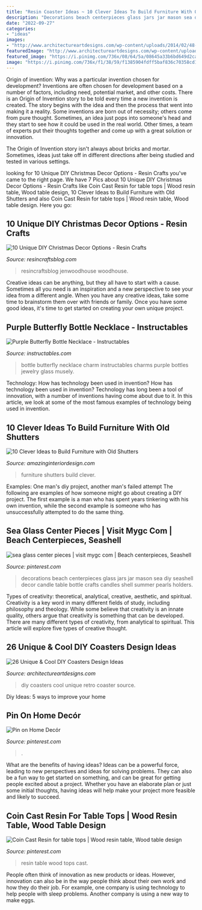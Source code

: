 ```yaml
---
title: "Resin Coaster Ideas ~ 10 Clever Ideas To Build Furniture With Old Shutters"
description: "Decorations beach centerpieces glass jars jar mason sea diy seashell decor candle table bottle crafts candles shell summer pearls holders"
date: "2022-09-27"
categories:
- "ideas"
images:
- "http://www.architectureartdesigns.com/wp-content/uploads/2014/02/48-630x840.jpg"
featuredImage: "http://www.architectureartdesigns.com/wp-content/uploads/2014/02/48-630x840.jpg"
featured_image: "https://i.pinimg.com/736x/08/64/5a/08645a33b6bd649d2caa0a95073e68ed--summer-centerpieces-glass-jars.jpg"
image: "https://i.pinimg.com/736x/f1/38/59/f1385904fdff5baf836c70358cd196bc.jpg"
---
```



Origin of invention: Why was a particular invention chosen for development?
Inventions are often chosen for development based on a number of factors, including need, potential market, and other costs. There is an Origin of Invention story to be told every time a new invention is created. The story begins with the idea and then the process that went into making it a reality. 
Some inventions are born out of necessity; others come from pure thought. Sometimes, an idea just pops into someone's head and they start to see how it could be used in the real world. Other times, a team of experts put their thoughts together and come up with a great solution or innovation. 

The Origin of Invention story isn't always about bricks and mortar. Sometimes, ideas just take off in different directions after being studied and tested in various settings.

	

		
looking for 10 Unique DIY Christmas Decor Options - Resin Crafts you've came to the right page. We have 7 Pics about 10 Unique DIY Christmas Decor Options - Resin Crafts like Coin Cast Resin for table tops | Wood resin table, Wood table design, 10 Clever Ideas to Build Furniture with Old Shutters and also Coin Cast Resin for table tops | Wood resin table, Wood table design. Here you go:
		
    
## 10 Unique DIY Christmas Decor Options - Resin Crafts

<img loading=lazy src="https://resincraftsblog.com/wp-content/uploads/2017/11/stocking-holder-box-8-4.jpg" onerror="this.onerror=null;this.src='https://tse2.mm.bing.net/th?id=OIP.pEAu57Jl8SVXJNQsf3cV6wHaLH&amp;pid=15.1';" alt="10 Unique DIY Christmas Decor Options - Resin Crafts">

_Source: resincraftsblog.com_

>resincraftsblog jenwoodhouse woodhouse. 

	

Creative ideas can be anything, but they all have to start with a cause. Sometimes all you need is an inspiration and a new perspective to see your idea from a different angle. When you have any creative ideas, take some time to brainstorm them over with friends or family. Once you have some good ideas, it's time to get started on creating your own unique project.

    
## Purple Butterfly Bottle Necklace - Instructables

<img loading=lazy src="https://cdn.instructables.com/ORIG/F47/HA8F/HFD1JCR1/F47HA8FHFD1JCR1.jpg?width=2100" onerror="this.onerror=null;this.src='https://tse3.mm.bing.net/th?id=OIP.cBH-lxgyZa6jKEotDqD6XAHaKK&amp;pid=15.1';" alt="Purple Butterfly Bottle Necklace - Instructables">

_Source: instructables.com_

>bottle butterfly necklace charm instructables charms purple bottles jewelry glass musely. 

	

Technology: How has technology been used in invention?
How has technology been used in invention? Technology has long been a tool of innovation, with a number of inventions having come about due to it. In this article, we look at some of the most famous examples of technology being used in invention.

    
## 10 Clever Ideas To Build Furniture With Old Shutters

<img loading=lazy src="https://www.amazinginteriordesign.com/wp-content/uploads/2017/07/10-Clever-Ideas-to-Build-Furniture-with-Old-Shutters-fi.jpg" onerror="this.onerror=null;this.src='https://tse1.mm.bing.net/th?id=OIP.b4xWbFrMXbL_GrpJzQCI9AHaO0&amp;pid=15.1';" alt="10 Clever Ideas to Build Furniture with Old Shutters">

_Source: amazinginteriordesign.com_

>furniture shutters build clever. 

	

Examples: One man's diy project, another man's failed attempt
The following are examples of how someone might go about creating a DIY project. The first example is a man who has spent years tinkering with his own invention, while the second example is someone who has unsuccessfully attempted to do the same thing.

    
## Sea Glass Center Pieces | Visit Mygc Com | Beach Centerpieces, Seashell

<img loading=lazy src="https://i.pinimg.com/736x/08/64/5a/08645a33b6bd649d2caa0a95073e68ed--summer-centerpieces-glass-jars.jpg" onerror="this.onerror=null;this.src='https://tse4.mm.bing.net/th?id=OIP.L3mT_WRZHbmxO6nnKAPsvwDhEs&amp;pid=15.1';" alt="sea glass center pieces | visit mygc com | Beach centerpieces, Seashell">

_Source: pinterest.com_

>decorations beach centerpieces glass jars jar mason sea diy seashell decor candle table bottle crafts candles shell summer pearls holders. 

	

Types of creativity: theoretical, analytical, creative, aesthetic, and spiritual.
Creativity is a key word in many different fields of study, including philosophy and theology. While some believe that creativity is an innate quality, others argue that creativity is something that can be developed. There are many different types of creativity, from analytical to spiritual. This article will explore five types of creative thought.

    
## 26 Unique &amp; Cool DIY Coasters Design Ideas

<img loading=lazy src="http://www.architectureartdesigns.com/wp-content/uploads/2014/02/48-630x840.jpg" onerror="this.onerror=null;this.src='https://tse3.mm.bing.net/th?id=OIP.on995eBjZg9AScCSrRUGlwHaJ4&amp;pid=15.1';" alt="26 Unique &amp; Cool DIY Coasters Design Ideas">

_Source: architectureartdesigns.com_

>diy coasters cool unique retro coaster source. 

	

Diy Ideas: 5 ways to improve your home

    
## Pin On Home Decór

<img loading=lazy src="https://i.pinimg.com/736x/f1/38/59/f1385904fdff5baf836c70358cd196bc.jpg" onerror="this.onerror=null;this.src='https://tse2.mm.bing.net/th?id=OIP.kwWs9PFKCEovUo_8PRaDuQAAAA&amp;pid=15.1';" alt="Pin on Home Decór">

_Source: pinterest.com_

>. 

	

What are the benefits of having ideas?
Ideas can be a powerful force, leading to new perspectives and ideas for solving problems. They can also be a fun way to get started on something, and can be great for getting people excited about a project. Whether you have an elaborate plan or just some initial thoughts, having ideas will help make your project more feasible and likely to succeed.

    
## Coin Cast Resin For Table Tops | Wood Resin Table, Wood Table Design

<img loading=lazy src="https://i.pinimg.com/736x/ee/49/3b/ee493b141870139a398aa2f4749c9fac.jpg" onerror="this.onerror=null;this.src='https://tse4.mm.bing.net/th?id=OIP.1yTmrslE08TYMDMAwpweAgHaJ4&amp;pid=15.1';" alt="Coin Cast Resin for table tops | Wood resin table, Wood table design">

_Source: pinterest.com_

>resin table wood tops cast. 

	

People often think of innovation as new products or ideas. However, innovation can also be in the way people think about their own work and how they do their job. For example, one company is using technology to help people with sleep problems. Another company is using a new way to make eggs.

